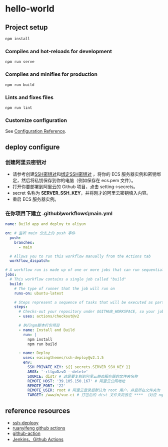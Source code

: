 <!--
 * @Author: xiaoguang_10@qq.com
 * @LastEditors: xiaoguang_10@qq.com
 * @Date: 2020-12-29 15:53:37
 * @LastEditTime: 2021-01-05 10:22:22
-->
# hello-world

## Project setup
```
npm install
```

### Compiles and hot-reloads for development
```
npm run serve
```

### Compiles and minifies for production
```
npm run build
```

### Lints and fixes files
```
npm run lint
```

### Customize configuration
See [Configuration Reference](https://cli.vuejs.org/config/).


## deploy configure

### 创建阿里云密钥对

* 请参考创建[SSH密钥对](https://www.alibabacloud.com/help/zh/doc-detail/51793.htm)和[绑定SSH密钥对](https://www.alibabacloud.com/help/zh/doc-detail/51796.htm?spm=a2c63.p38356.879954.9.cf992580IYf2O7#concept-zzt-nl1-ydb) ，将你的 ECS 服务器实例和密钥绑定，然后将私钥保存到你的电脑（例如保存在 ecs.pem 文件）。
* 打开你要部署到阿里云的 Github 项目，点击 setting->secrets。
* secret 名称为 **SERVER_SSH_KEY**，并将刚才的阿里云密钥填入内容。
* 重启 ECS 服务器实例。
  
### 在你项目下建立 .github\workflows\main.yml 

```yml
name: Build app and deploy to aliyun

on: # 监听 main 分支上的 push 事件
  push:
    branches:
      - main

  # Allows you to run this workflow manually from the Actions tab
  workflow_dispatch:

# A workflow run is made up of one or more jobs that can run sequentially or in parallel
jobs:
  # This workflow contains a single job called "build"
  build:
    # The type of runner that the job will run on
    runs-on: ubuntu-latest

    # Steps represent a sequence of tasks that will be executed as part of the job
    steps:
      # Checks-out your repository under $GITHUB_WORKSPACE, so your job can access it
      - uses: actions/checkout@v2

      # 执行npm脚本打包项目
      - name: Install and Build
        run: |
          npm install
          npm run build

      - name: Deploy
        uses: easingthemes/ssh-deploy@v2.1.5
        env: 
          SSH_PRIVATE_KEY: ${{ secrets.SERVER_SSH_KEY }}
          ARGS: '-rltgoDzvO --delete'
          SOURCE: dist/ # 这是要复制到阿里云静态服务器的文件夹名称
          REMOTE_HOST: '39.105.150.167' # 阿里云公网地址
          REMOTE_PORT: '22'
          REMOTE_USER: root # 阿里云登录后默认为 root 用户，并且所在文件夹为 root
          TARGET: /www/m/vue-ci # 打包后的 dist 文件夹将放在 **** （对应 nginx 映射的地址）
```


## reference resources
* [ssh-deplooy](https://github.com/easingthemes/ssh-deploy)
* [ruanyifeng github actions](http://www.ruanyifeng.com/blog/2019/09/getting-started-with-github-actions.html)
* [github-action](https://docs.github.com/cn/free-pro-team@latest/actions/reference/workflow-syntax-for-github-actions)
* [Jenkins、Github Actions](https://juejin.cn/post/6887751398499287054#heading-9)
